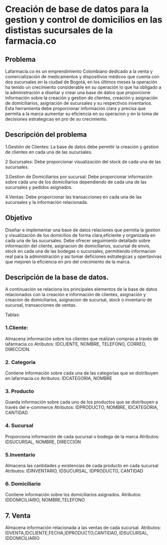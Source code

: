 # Creación de base de datos para la gestion y control de domicilios en las dististas sucursales de la farmacia.co

## Problema
Lafarmacia.co es un emprendimiento Colombiano dedicado a la venta y comercialización de medicamentos y dispositivos médicos que cuenta con dos sucursales en la ciudad de Bogotá, en los últimos meses la operación ha tenido un crecimiento considerable en su operación lo que ha obligado a la administración a diseñar y crear una base de datos que proporcione  información sobre la creación y gestion de clientes, creación y asignación de domiciliarios, asignación de sucursales y su respectivos inventarios. Esta herramienta debe proporcionar informacion clara y precisa que permita a la marca aumentar su eficiencia en su operacion y en la toma de decisiones estrategicas en pro de su crecimiento.

## Descripción del problema

1.Gestión de Clientes: La base de datos debe permitir la creación y gestion de clientes en cada una de las sucursales. 

2 Sucursales: Debe proporcionar visualización del stock de cada una de las sucursales. 

3.Gestion de Domiciliarios por sucursal:  Debe proporcionar información sobre cada uno de los domiciliarios dependiendo de cada una de las sucursales y pedidos asignados.

4.Ventas: Debe proporcionar las transacciones en cada una de las sucursales y la información relacionada.


## Objetivo

Diseñar e implementar una base de datos relaciones que permita la gestion y visualización de los domicilios de forma clara,eficiente y organizada en cada una de las sucursales. Debe ofrecer seguimiento detallado sobre información del cliente, asignacion de domiciliarios, sucursal de envio, stock en cada una de las bodegas o sucursales, permitiendo informacion real para la administración y así tomar deficiones estrategicas y opertavivas que mejoren la eficiencia en pro del crecimiento de la marca.

## Descripción de la base de datos.

A continuación se relaciona los principales elementos de la base de datos relacionados con la creación e información de clientes, asignación y creacion de domiciliarios, asignacion de sucursal, stock o inventario de sucursal, transacciones de ventas.

Tablas:

### 1.Cliente:

Almacena información sobre los clientes que realizan compras a través de lafarmacia.co
Atributos: IDCLIENTE, NOMBRE, TELEFONO, CORREO, DIRECCION.

### 2. Categoria 

Contiene información sobre cada una de las categorias que se distribuyen en lafarmacia.co
Atributos: IDCATEGORIA, NOMBRE

### 3. Producto

Guarda información sobre cada uno de los productos que se distribuyen a través del e-commerce
Atributos: IDPRODUCTO, NOMBRE, IDCATEGORIA, CANTIDAD

### 4. Sucursal

Proporciona información de cada sucursal o bodega de la marca
Atributos: IDSUCURSAL, NOMBRE, DIRECCIÓN

### 5.Inventario
Almacena las cantidades y existencias de cada producto en cada sucursal
Atributos: IDINVENTARIO, IDSUCURSAL, IDPRODUCTO, CANTIDAD

### 6. Domiciliario
Contiene información sobre los domiciliarios asignados.
Atributos: IDDOMICILIARIO, NOMBRE,TELEFONO

## 7. Venta
Almacena información relacionada a las ventas de cada sucursal.
Atributos: IDVENTA,IDCLIENTE,FECHA,IDPRODUCTO,CANTIDAD, IDSUCURSAL, IDDOMICILIARIO 



